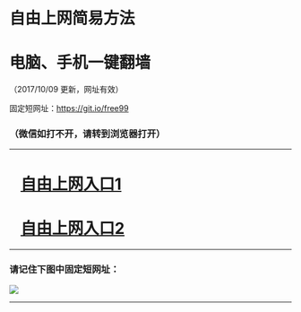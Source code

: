 ﻿# 自由上网简易方法

# 电脑、手机一键翻墙

（2017/10/09 更新，网址有效）

固定短网址：https://git.io/free99

### （微信如打不开，请转到浏览器打开）


***





# &nbsp;&nbsp; <a href="http://ft233699078.fwq-tz-1001.info/fwqtz01.html?t=10090017841 " target="_blank">自由上网入口1</a>
# &nbsp;&nbsp; <a href="http://ft252312299.fwq-tz-1002.info/fwqtz02.html?t=100900120906 " target="_blank">自由上网入口2</a>
***

### 请记住下图中固定短网址：

<img src="https://s3-us-west-2.amazonaws.com/fwq-1001/yjfq-20170905okok.png" /> 


***

